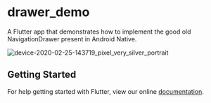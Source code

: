 # drawer_demo

A Flutter app that demonstrates how to implement the good old NavigationDrawer present in Android Native.

![device-2020-02-25-143719_pixel_very_silver_portrait](https://user-images.githubusercontent.com/4372065/76675255-6aab2400-65dd-11ea-8f33-5287cf6cd0d9.png)

## Getting Started

For help getting started with Flutter, view our online
[documentation](https://flutter.io/).
